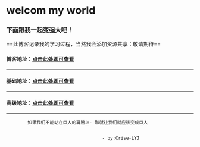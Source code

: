 # welcom my world 

### 下面跟我一起变强大吧！
 

==此博客记录我的学习过程，当然我会添加资源共享：敬请期待==

#### 博客地址：[点击此处即可查看](https://criselyj.github.io)

------------------------------------------------

#### 基础地址：[点击此处即可查看](https://criselyj.github.io/class/python_basic)

------------------------------------------------

#### 高级地址：[点击此处即可查看](https://criselyj.github.io/class/python_advanced)

------------------------------------------------


							
			如果我们不能站在巨人的肩膀上- 那就让我们就应该变成巨人
			
			
										- by:Crise-LYJ
